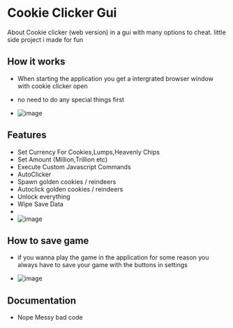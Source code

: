 # Cookie Clicker Gui
About
Cookie clicker (web version) in a gui with many options to cheat. little side project i made for fun

## How it works
- When starting the application you get a intergrated browser window with cookie clicker open
- no need to do any special things first

- ![image](https://github.com/Auora0/CookieClickerCheatGui/assets/157948551/c778ea99-7c87-4058-81cd-8af43666b7df)

## Features
- Set Currency For Cookies,Lumps,Heavenly Chips
- Set Amount (Million,Trillion etc)
- Execute Custom Javascript Commands
- AutoClicker
- Spawn golden cookies / reindeers
- Autoclick golden cookies / reindeers
- Unlock everything
- Wipe Save Data
- 
- ![image](https://github.com/Auora0/CookieClickerCheatGui/assets/157948551/5f9f265a-63ac-4aae-ab44-9180427b7aaa)


## How to save game
- if you wanna play the game in the application for some reason you always have to save your game with the buttons in settings

- ![image](https://github.com/Auora0/CookieClickerCheatGui/assets/157948551/16a7ef2d-373c-4a79-a1ba-db176a166bcb)

## Documentation
- Nope Messy bad code
